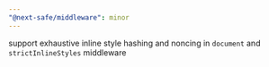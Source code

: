 ```yaml
---
"@next-safe/middleware": minor
---
```


support exhaustive inline style hashing and noncing in `document` and `strictInlineStyles` middleware
